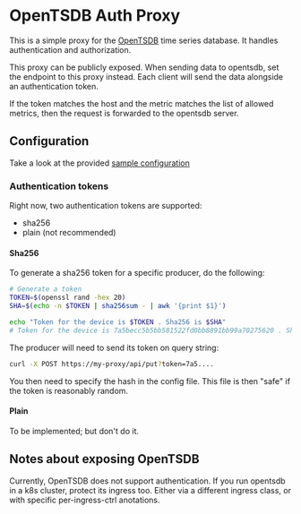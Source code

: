 # OpenTSDB Auth Proxy

This is a simple proxy for the [OpenTSDB](https://github.com/OpenTSDB/opentsdb) 
time series database. It handles authentication and authorization.

This proxy can be publicly exposed. When sending data to opentsdb, set the endpoint
to this proxy instead. Each client will send the data alongside an authentication
token.

If the token matches the host and the metric matches the list of allowed metrics,
then the request is forwarded to the opentsdb server.

## Configuration

Take a look at the provided [sample configuration](./example-cfg.yml)

### Authentication tokens

Right now, two authentication tokens are supported:

- sha256
- plain (not recommended)

#### Sha256

To generate a sha256 token for a specific producer, do the following:

```bash
# Generate a token
TOKEN=$(openssl rand -hex 20)
SHA=$(echo -n $TOKEN | sha256sum - | awk '{print $1}')

echo "Token for the device is $TOKEN . Sha256 is $SHA"
# Token for the device is 7a5becc5b5bb581522fd0bb8891bb99a70275620 . Sha256 is ac790471b321143716e7773d589af923236ebdd435ba17c671df3558becc5154
```

The producer will need to send its token on query string:

```bash
curl -X POST https://my-proxy/api/put?token=7a5....
```

You then need to specify the hash in the config file. This file is then "safe"
if the token is reasonably random.

#### Plain

To be implemented; but don't do it.

## Notes about exposing OpenTSDB

Currently, OpenTSDB does not support authentication. If you run opentsdb in a k8s
cluster, protect its ingress too. Either via a different ingress class, or with
specific per-ingress-ctrl anotations.
